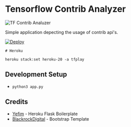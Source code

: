 Tensorflow Contrib Analyzer
====================

![TF Contrib Analuzer](https://github.com/kingspp/tf-contrib-analyzer/blob/master/static/img/app_demo.png?raw=true)


Simple application depecting the usage of contrib api's.

[![Deploy](https://www.herokucdn.com/deploy/button.svg)](https://heroku.com/deploy)

```
# Heroku

heroku stack:set heroku-20 -a tfplay
```


## Development Setup

* `python3 app.py`


## Credits

* [Yefim](https://github.com/yefim/flask-heroku-sample) - Heroku Flask Boilerplate
* [BlackrockDigital](https://github.com/BlackrockDigital/startbootstrap-new-age) - Bootstrap Template
